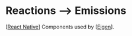# Reactions ⟶ Emissions

[[React Native]] Components used by [[Eigen]].

[React Native]: http://facebook.github.io/react-native/
[Eigen]: https://github.com/artsy/eigen
